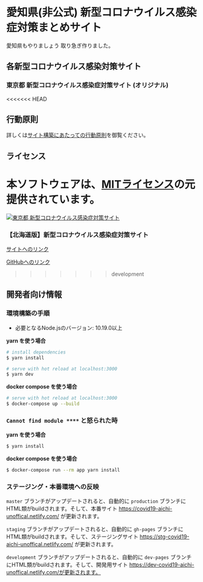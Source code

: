 # 愛知県(非公式) 新型コロナウイルス感染症対策まとめサイト

愛知県もやりましょう
取り急ぎ作りました。

## 各新型コロナウイルス感染対策サイト

### 東京都 新型コロナウイルス感染症対策サイト (オリジナル)

<<<<<<< HEAD

## 行動原則
詳しくは[サイト構築にあたっての行動原則](./.github/CODE_OF_CONDUCT.md)を御覧ください。

## ライセンス
本ソフトウェアは、[MITライセンス](./LICENSE.txt)の元提供されています。
=======
[![東京都 新型コロナウイルス感染症対策サイト](https://user-images.githubusercontent.com/1301149/75629392-1d19d900-5c25-11ea-843d-2d4376e3a560.png)](https://stopcovid19.metro.tokyo.lg.jp/)

### 【北海道版】新型コロナウイルス感染症対策サイト

[サイトへのリンク](https://stopcovid19.hokkaido.dev/)

[GitHubへのリンク](https://github.com/codeforsapporo/covid19)
>>>>>>> development

## 開発者向け情報

### 環境構築の手順

- 必要となるNode.jsのバージョン: 10.19.0以上

**yarn を使う場合**

``` bash
# install dependencies
$ yarn install

# serve with hot reload at localhost:3000
$ yarn dev
```

**docker compose を使う場合**

```bash
# serve with hot reload at localhost:3000
$ docker-compose up --build
```

### `Cannot find module ****` と怒られた時

**yarn を使う場合**

```bash
$ yarn install
```

**docker compose を使う場合**

```bash
$ docker-compose run --rm app yarn install
```

### ステージング・本番環境への反映

`master` ブランチがアップデートされると、自動的に `production` ブランチにHTML類がbuildされます。そして、本番サイト https://covid19-aichi-unoffical.netlify.com/ が更新されます。

`staging` ブランチがアップデートされると、自動的に `gh-pages` ブランチにHTML類がbuildされます。そして、ステージングサイト https://stg-covid19-aichi-unoffical.netlify.com/ が更新されます。

`development` ブランチがアップデートされると、自動的に `dev-pages` ブランチにHTML類がbuildされます。そして、開発用サイト https://dev-covid19-aichi-unoffical.netlify.com/が更新されます。
